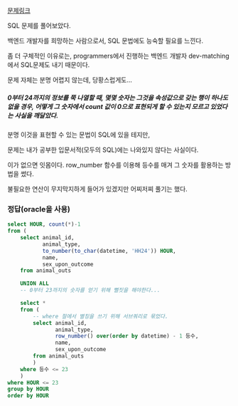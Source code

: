 [문제링크](https://programmers.co.kr/learn/courses/30/lessons/59413)

SQL 문제를 풀어보았다.

백엔드 개발자를 희망하는 사람으로서, SQL 문법에도 능숙할 필요를 느낀다.

좀 더 구체적인 이유로는, programmers에서 진행하는 백엔드 개발자 dev-matching에서 SQL문제도 내기 때문이다.

문제 자체는 분명 어렵지 않는데, 당황스럽게도...

##### 0부터 24까지의 정보를 쭉 나열할 때, 몇몇 숫자는 그것을 속성값으로 갖는 행이 하나도 없을 경우, 어떻게 그 숫자에서 count 값이 0으로 표현되게 할 수 있는지 모르고 있었다는 사실을 깨달았다.

분명 이것을 표현할 수 있는 문법이 SQL에 있을 테지만, 

문제는 내가 공부한 입문서적(모두의 SQL)에는 나와있지 않다는 사실이다.

이가 없으면 잇몸이다. row_number 함수를 이용해 등수를 매겨 그 숫자를 활용하는 방법을 썼다.

불필요한 연산이 무지막지하게 들어가 있겠지만 어찌저찌 풀기는 했다.



### 정답(oracle을 사용)

```sql
select HOUR, count(*)-1
from (
    select animal_id, 
           animal_type, 
           to_number(to_char(datetime, 'HH24')) HOUR,
           name, 
           sex_upon_outcome
    from animal_outs

    UNION ALL
    -- 0부터 23까지의 숫자를 얻기 위해 뻘짓을 해야한다...

    select *
    from (
        -- where 절에서 별칭을 쓰기 위해 서브쿼리로 묶었다.
        select animal_id, 
               animal_type, 
               row_number() over(order by datetime) - 1 등수, 
               name, 
               sex_upon_outcome
        from animal_outs
        )
    where 등수 <= 23
    )
where HOUR <= 23
group by HOUR
order by HOUR
```

